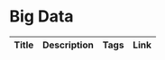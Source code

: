 # Big Data

Title | Description | Tags | Link
------------ | ------------- | ---------- | --------------
